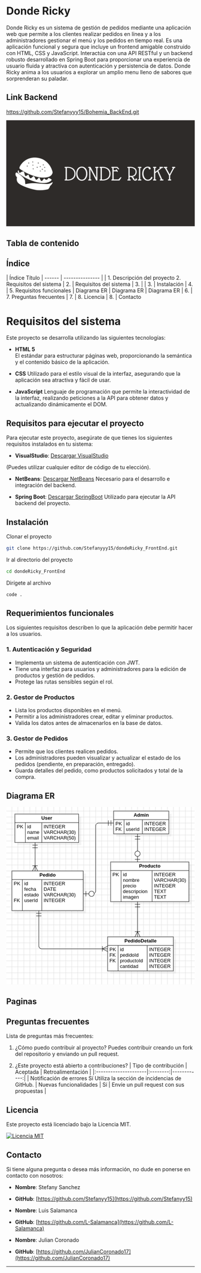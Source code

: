 # Donde Ricky

Donde Ricky es un sistema de gestión de pedidos mediante una aplicación web que permite a los clientes realizar pedidos en línea y a los administradores gestionar el menú y los pedidos en tiempo real. Es una aplicación funcional y segura que incluye un frontend amigable construido con HTML, CSS y JavaScript. Interactúa con una API RESTful y un backend robusto desarrollado en Spring Boot para proporcionar una experiencia de usuario fluida y atractiva con autenticación y persistencia de datos. Donde Ricky anima a los usuarios a explorar un amplio menu lleno de sabores que sorprenderan su paladar.

## Link Backend
https://github.com/Stefanyyy15/Bohemia_BackEnd.git

![ImagenLogo](<Background/DONDE RICKY.png>)

## Tabla de contenido

## Índice

| Índice Título
| ------ | --------------- |
| 1. Descripción del proyecto 2. Requisitos del sistema
| 2. | Requisitos del sistema | 3.
| | 3. | Instalación
| 4. | 5. Requisitos funcionales
| Diagrama ER | Diagrama ER | Diagrama ER
| 6. | 7. Preguntas frecuentes
| 7. | 8. Licencia
| 8. | Contacto

# Requisitos del sistema

Este proyecto se desarrolla utilizando las siguientes tecnologías:

- **HTML 5**  
  El estándar para estructurar páginas web, proporcionando la semántica y el contenido básico de la aplicación.

- **CSS** 
    Utilizado para el estilo visual de la interfaz, asegurando que la aplicación sea atractiva y fácil de usar.

- **JavaScript** 
  Lenguaje de programación que permite la interactividad de la interfaz, realizando peticiones a la API para obtener datos y actualizando dinámicamente el DOM.

## Requisitos para ejecutar el proyecto

Para ejecutar este proyecto, asegúrate de que tienes los siguientes requisitos instalados en tu sistema:

- **VisualStudio**: [Descargar VisualStudio](https://code.visualstudio.com/download)

(Puedes utilizar cualquier editor de código de tu elección).

- **NetBeans**: [Descargar NetBeans](https://netbeans.apache.org/front/main/download/nb24/)
Necesario para el desarrollo e integración del backend.

- **Spring Boot**: [Descargar SpringBoot](https://spring.io/projects/spring-boot)
Utilizado para ejecutar la API backend del proyecto.

## Instalación

Clonar el proyecto

```bash
git clone https://github.com/Stefanyyy15/dondeRicky_FrontEnd.git
```

Ir al directorio del proyecto

```bash
cd dondeRicky_FrontEnd
```

Dirígete al archivo

```bash
code .
```

## Requerimientos funcionales 
Los siguientes requisitos describen lo que la aplicación debe permitir hacer a los usuarios.  

### 1. Autenticación y Seguridad
- Implementa un sistema de autenticación con JWT.
- Tiene una interfaz para usuarios y administradores para la edición de productos y gestión de pedidos.
- Protege las rutas sensibles según el rol.


### 2. Gestor de Productos
- Lista los productos disponibles en el menú.
- Permitir a los administradores crear, editar y eliminar productos.
- Valida los datos antes de almacenarlos en la base de datos.


###  3. Gestor de Pedidos
- Permite que los clientes realicen pedidos.
- Los administradores pueden visualizar y actualizar el estado de los pedidos (pendiente, en preparación, entregado).
- Guarda detalles del pedido, como productos solicitados y total de la compra.


## Diagrama ER

![Diagra,a ER](Background/DiagramaER.png)

## Paginas


## Preguntas frecuentes
Lista de preguntas más frecuentes:
1. ¿Cómo puedo contribuir al proyecto?
Puedes contribuir creando un fork del repositorio y enviando un pull request.

2. ¿Este proyecto está abierto a contribuciones?
| Tipo de contribución | Aceptada | Retroalimentación |
|:---------------------|:--------:|------------:|
| Notificación de errores Sí Utiliza la sección de incidencias de GitHub.
| Nuevas funcionalidades | Sí | Envíe un pull request con sus propuestas |

## Licencia

Este proyecto está licenciado bajo la Licencia MIT.

[![Licencia MIT](https://img.shields.io/badge/License-MIT-green.svg)](https://choosealicense.com/licenses/mit/)


## Contacto

Si tiene alguna pregunta o desea más información, no dude en ponerse en contacto con nosotros:

- **Nombre**: Stefany Sanchez
- **GitHub**: [https://github.com/Stefanyy15](https://github.com/Stefanyy15)

- **Nombre**: Luis Salamanca
- **GitHub**: [https://github.com/L-Salamanca](https://github.com/L-Salamanca)

- **Nombre**: Julian Coronado
- **GitHub**: [https://github.com/JulianCoronado17](https://github.com/JulianCoronado17)
---